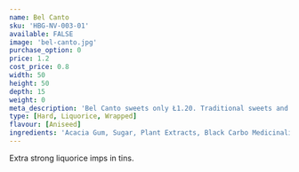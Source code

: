 ```yaml
---
name: Bel Canto
sku: 'HBG-NV-003-01'
available: FALSE
image: 'bel-canto.jpg'
purchase_option: 0
price: 1.2
cost_price: 0.8
width: 50
height: 50
depth: 15
weight: 0
meta_description: 'Bel Canto sweets only Ł1.20. Traditional sweets and more at Humbugs Confectionery Store. Specialists in satisfying your sweet tooth!'
type: [Hard, Liquorice, Wrapped]
flavour: [Aniseed]
ingredients: 'Acacia Gum, Sugar, Plant Extracts, Black Carbo Medicinalis Vegetalis'
---
```

Extra strong liquorice imps in tins.